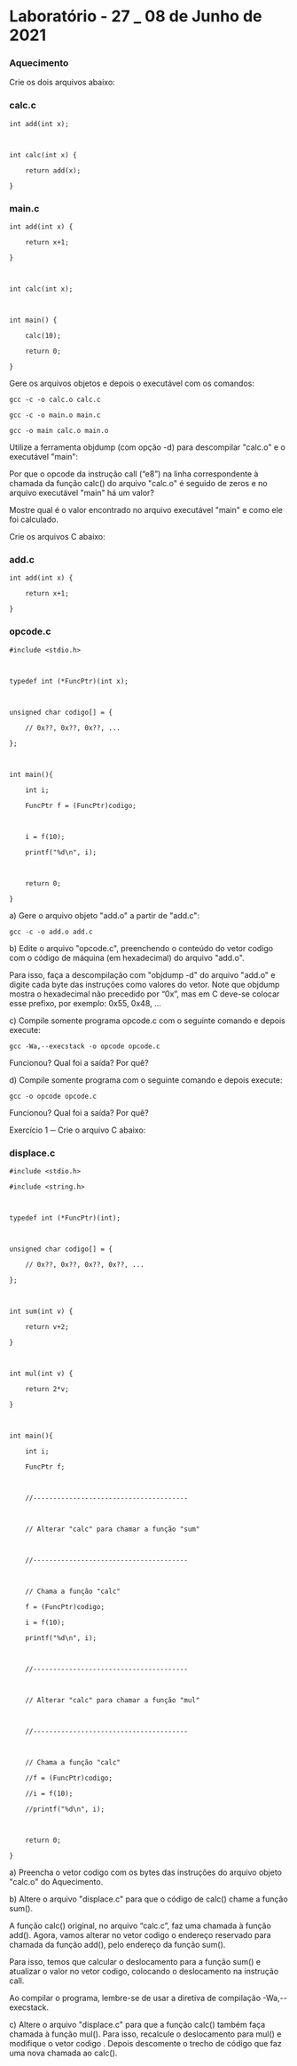# Laboratório - 27 _ 08 de Junho de 2021

### Aquecimento
Crie os dois arquivos abaixo:

### calc.c

    int add(int x);



    int calc(int x) {

        return add(x);

    }

### main.c

    int add(int x) {

        return x+1;

    }



    int calc(int x);



    int main() {

        calc(10);

        return 0;

    }

Gere os arquivos objetos e depois o executável com os comandos:

    gcc -c -o calc.o calc.c

    gcc -c -o main.o main.c

    gcc -o main calc.o main.o

Utilize a ferramenta objdump (com opção -d) para descompilar "calc.o" e o executável "main":

Por que o opcode da instrução call (“e8”) na linha correspondente à chamada da função calc() do  arquivo "calc.o" é seguido de zeros e no arquivo executável "main" há um valor?

Mostre qual é o valor encontrado no arquivo executável "main" e como ele foi calculado.

Crie os arquivos C abaixo:

### add.c

    int add(int x) {

        return x+1;

    }

### opcode.c

    #include <stdio.h>



    typedef int (*FuncPtr)(int x);



    unsigned char codigo[] = {

        // 0x??, 0x??, 0x??, ...

    };



    int main(){

        int i;

        FuncPtr f = (FuncPtr)codigo;



        i = f(10);

        printf("%d\n", i);



        return 0;

    }

a) Gere o arquivo objeto "add.o" a partir de "add.c":

    gcc -c -o add.o add.c

b) Edite o arquivo "opcode.c", preenchendo o conteúdo do vetor codigo com o código de máquina (em hexadecimal) do arquivo "add.o".

Para isso, faça a descompilação com "objdump -d" do arquivo "add.o" e digite cada byte das instruções como valores do vetor. Note que objdump mostra o hexadecimal não precedido por “0x”, mas em C deve-se colocar esse prefixo, por exemplo: 0x55, 0x48, ...

c) Compile somente programa opcode.c com o seguinte comando e depois execute:

    gcc -Wa,--execstack -o opcode opcode.c

Funcionou? Qual foi a saída? Por quê?

d) Compile somente programa com o seguinte comando e depois execute:

    gcc -o opcode opcode.c

Funcionou? Qual foi a saída? Por quê?

Exercício
1 ─ Crie o arquivo C abaixo:

### displace.c

    #include <stdio.h>

    #include <string.h>



    typedef int (*FuncPtr)(int);



    unsigned char codigo[] = {

        // 0x??, 0x??, 0x??, 0x??, ...

    };



    int sum(int v) {

        return v+2;

    }



    int mul(int v) {

        return 2*v;

    }



    int main(){

        int i;

        FuncPtr f;



        //---------------------------------------



        // Alterar "calc" para chamar a função "sum"



        //---------------------------------------



        // Chama a função "calc"

        f = (FuncPtr)codigo;

        i = f(10);

        printf("%d\n", i);



        //---------------------------------------



        // Alterar "calc" para chamar a função "mul"



        //---------------------------------------



        // Chama a função "calc"

        //f = (FuncPtr)codigo;

        //i = f(10);

        //printf("%d\n", i);



        return 0;

    }

a) Preencha o vetor codigo com os bytes das instruções do arquivo objeto "calc.o" do Aquecimento.

b) Altere o arquivo "displace.c" para que o código de calc() chame a função sum().

A função calc() original, no arquivo “calc.c”, faz uma chamada à função add(). Agora, vamos alterar no vetor codigo o endereço reservado para chamada da função add(), pelo endereço da função sum().

Para isso, temos que calcular o deslocamento para a função sum() e atualizar o valor no vetor codigo, colocando o deslocamento na instrução call.

Ao compilar o programa, lembre-se de usar a diretiva de compilação -Wa,--execstack.

c) Altere o arquivo "displace.c" para que a função calc() também faça chamada à função mul(). Para isso, recalcule o deslocamento para mul() e modifique o vetor codigo . Depois descomente o trecho de código que faz uma nova chamada ao calc().